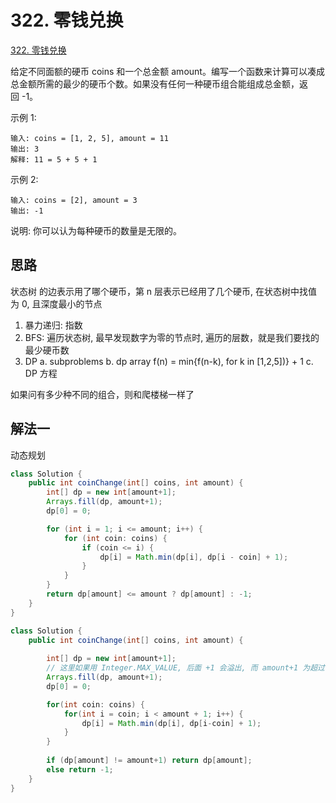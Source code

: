 # 322. 零钱兑换

[322. 零钱兑换](https://leetcode-cn.com/problems/coin-change/)

给定不同面额的硬币 coins 和一个总金额 amount。编写一个函数来计算可以凑成总金额所需的最少的硬币个数。如果没有任何一种硬币组合能组成总金额，返回 -1。

示例 1:

```
输入: coins = [1, 2, 5], amount = 11
输出: 3 
解释: 11 = 5 + 5 + 1
```

示例 2:

```
输入: coins = [2], amount = 3
输出: -1
```

说明:
你可以认为每种硬币的数量是无限的。



## 思路

状态树 的边表示用了哪个硬币，第 n 层表示已经用了几个硬币, 在状态树中找值为 0, 且深度最小的节点

1. 暴力递归: 指数
2. BFS: 遍历状态树, 最早发现数字为零的节点时, 遍历的层数，就是我们要找的最少硬币数
3. DP
  a. subproblems
  b. dp array f(n) = min{f(n-k), for k in [1,2,5])} + 1 
  c. DP 方程

如果问有多少种不同的组合，则和爬楼梯一样了

## 解法一

动态规划

```Java
class Solution {
    public int coinChange(int[] coins, int amount) {
        int[] dp = new int[amount+1];
        Arrays.fill(dp, amount+1); 
        dp[0] = 0;

        for (int i = 1; i <= amount; i++) {
            for (int coin: coins) {
                if (coin <= i) {
                    dp[i] = Math.min(dp[i], dp[i - coin] + 1);
                }
            }
        }
        return dp[amount] <= amount ? dp[amount] : -1;
    }
}
```

```Java
class Solution {
    public int coinChange(int[] coins, int amount) {
        
        int[] dp = new int[amount+1];
        // 这里如果用 Integer.MAX_VALUE, 后面 +1 会溢出, 而 amount+1 为超过 amount 的第一个数字，刚好拿来当最大值用
        Arrays.fill(dp, amount+1); 
        dp[0] = 0;

        for(int coin: coins) {
            for(int i = coin; i < amount + 1; i++) {
                dp[i] = Math.min(dp[i], dp[i-coin] + 1);
            }
        }
     
        if (dp[amount] != amount+1) return dp[amount];
        else return -1;
    }
}
```